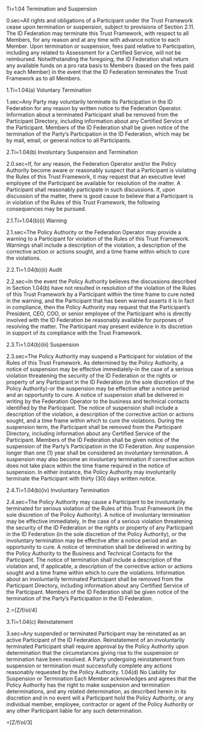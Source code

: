 
Ti=1.04 Termination and Suspension

0.sec=All rights and obligations of a Participant under the Trust Framework cease upon termination or suspension, subject to provisions of Section 2.11. The ID Federation may terminate this Trust Framework, with respect to all Members, for any reason and at any time with advance notice to each Member. Upon termination or suspension, fees paid relative to Participation, including any related to Assessment for a Certified Service, will not be reimbursed. Notwithstanding the foregoing, the ID Federation shall return any available funds on a pro rata basis to Members (based on the fees paid by each Member) in the event that the ID Federation terminates the Trust Framework as to all Members.

1.Ti=1.04(a) Voluntary Termination

1.sec=Any Party may voluntarily terminate its Participation in the ID Federation for any reason by written notice to the Federation Operator. Information about a terminated Participant shall be removed from the Participant Directory, including information about any Certified Service of the Participant. Members of the ID Federation shall be given notice of the termination of the Party’s Participation in the ID Federation, which may be by mail, email, or general notice to all Participants.

2.Ti=1.04(b) Involuntary Suspension and Termination

2.0.sec=If, for any reason, the Federation Operator and/or the Policy Authority become aware or reasonably suspect that a Participant is violating the Rules of this Trust Framework, it may request that an executive level employee of the Participant be available for resolution of the matter. A Participant shall reasonably participate in such discussions. If, upon discussion of the matter, there is good cause to believe that a Participant is in violation of the Rules of this Trust Framework, the following consequences may be pursued.

2.1.Ti=1.04(b)(i) Warning

2.1.sec=The Policy Authority or the Federation Operator may provide a warning to a Participant for violation of the Rules of this Trust Framework. Warnings shall include a description of the violation, a description of the corrective action or actions sought, and a time frame within which to cure the violations. 

2.2.Ti=1.04(b)(ii) Audit

2.2.sec=In the event the Policy Authority believes the discussions described in Section 1.04(b) have not resulted in resolution of the violation of the Rules of this Trust Framework by a Participant within the time frame to cure noted in the warning, and the Participant that has been warned asserts it is in fact in compliance, then the Policy Authority may request that the Participant’s President, CEO, COO, or senior employee of the Participant who is directly involved with the ID Federation be reasonably available for purposes of resolving the matter. The Participant may present evidence in its discretion in support of its compliance with the Trust Framework.

2.3.Ti=1.04(b)(iii) Suspension

2.3.sec=The Policy Authority may suspend a Participant for violation of the Rules of this Trust Framework. As determined by the Policy Authority, a notice of suspension may be effective immediately–in the case of a serious violation threatening the security of the ID Federation or the rights or property of any Participant in the ID Federation (in the sole discretion of the Policy Authority)-or the suspension may be effective after a notice period and an opportunity to cure. A notice of suspension shall be delivered in writing by the Federation Operator to the business and technical contacts identified by the Participant. The notice of suspension shall include a description of the violation, a description of the corrective action or actions sought, and a time frame within which to cure the violations. During the suspension term, the Participant shall be removed from the Participant Directory, including information about any Certified Service of the Participant. Members of the ID Federation shall be given notice of the suspension of the Party’s Participation in the ID Federation. Any suspension longer than one (1) year shall be considered an involuntary termination. A suspension may also become an involuntary termination if corrective action does not take place within the time frame required in the notice of suspension. In either instance, the Policy Authority may involuntarily terminate the Participant with thirty (30) days written notice.

2.4.Ti=1.04(b)(iv) Involuntary Termination

2.4.sec=The Policy Authority may cause a Participant to be involuntarily terminated for serious violation of the Rules of this Trust Framework (in the sole discretion of the Policy Authority). A notice of involuntary termination may be effective immediately, in the case of a serious violation threatening the security of the ID Federation or the rights or property of any Participant in the ID Federation (in the sole discretion of the Policy Authority), or the involuntary termination may be effective after a notice period and an opportunity to cure. A notice of termination shall be delivered in writing by the Policy Authority to the Business and Technical Contacts for the Participant. The notice of termination shall include a description of the violation and, if applicable, a description of the corrective action or actions sought and a time frame within which to cure the violations. Information about an involuntarily terminated Participant shall be removed from the Participant Directory, including information about any Certified Service of the Participant. Members of the ID Federation shall be given notice of the termination of the Party’s Participation in the ID Federation.

2.=[Z/f/ol/4]

3.Ti=1.04(c) Reinstatement

3.sec=Any suspended or terminated Participant may be reinstated as an active Participant of the ID Federation. Reinstatement of an involuntarily terminated Participant shall require approval by the Policy Authority upon determination that the circumstances giving rise to the suspension or termination have been resolved. A Party undergoing reinstatement from suspension or termination must successfully complete any actions reasonably requested by the Policy Authority. 1.04(d) No Liability for Suspension or Termination Each Member acknowledges and agrees that the Policy Authority has the right to make suspension and termination determinations, and any related determination, as described herein in its discretion and in no event will a Participant hold the Policy Authority, or any individual member, employee, contractor or agent of the Policy Authority or any other Participant liable for any such determination. 

=[Z/f/ol/3]
